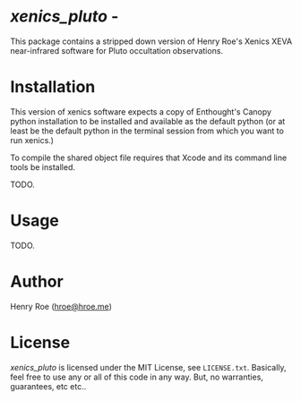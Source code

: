 *xenics_pluto* - 
===============================================================================================================

This package contains a stripped down version of Henry Roe's Xenics XEVA near-infrared software for Pluto occultation observations.

Installation
============

This version of xenics software expects a copy of Enthought's Canopy python installation to be installed and available as the default python (or at least be the default python in the terminal session from which you want to run xenics.)

To compile the shared object file requires that Xcode and its command line tools be installed.



TODO.

Usage
=====

TODO.

Author
======
Henry Roe (hroe@hroe.me) 

License
=======
*xenics_pluto* is licensed under the MIT License, see ``LICENSE.txt``. Basically, feel free to use any or all of this code in any way. But, no warranties, guarantees, etc etc..